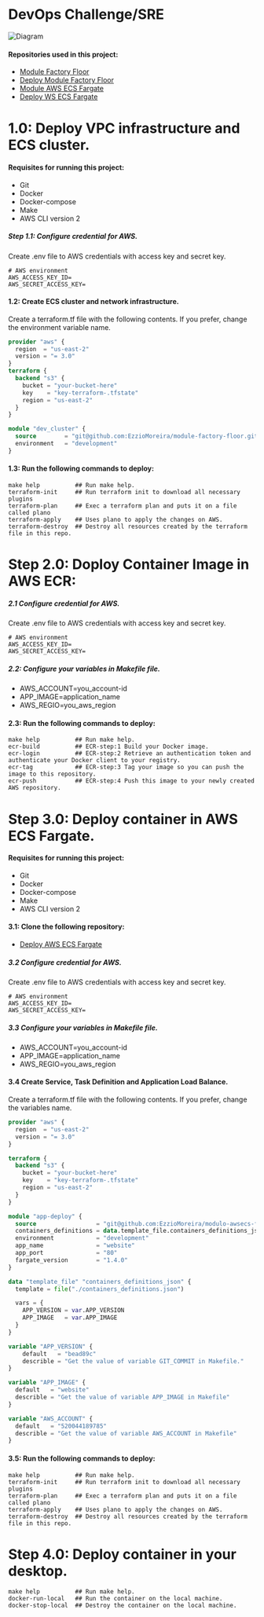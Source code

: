 # DevOps Challenge/SRE
![Diagram](https://github.com/EzzioMoreira/challenge-devops-sre/blob/main/img/diagram.jpeg)

#### Repositories used in this project:
- [Module Factory Floor](https://github.com/EzzioMoreira/module-factory-floor.git)
- [Deploy Module Factory Floor ](https://github.com/EzzioMoreira/deploy-module-factory-floor.git)
- [Module AWS ECS Fargate](https://github.com/EzzioMoreira/modulo-awsecs-fargate.git)
- [Deploy WS ECS Fargate](https://github.com/EzzioMoreira/deploy-modulo-awsecs-fargate-.git)

# 1.0: Deploy VPC infrastructure and ECS cluster.
#### Requisites for running this project:
- Git
- Docker
- Docker-compose
- Make
- AWS CLI version 2

##### Step 1.1: Configure credential for AWS.
Create .env file to AWS credentials with access key and secret key.
```shell
# AWS environment
AWS_ACCESS_KEY_ID=
AWS_SECRET_ACCESS_KEY=
```
#### 1.2: Create ECS cluster and network infrastructure.
Create a terraform.tf file with the following contents. If you prefer, change the environment variable name.
```terraform
provider "aws" {
  region  = "us-east-2"
  version = "= 3.0"
}
terraform {
  backend "s3" {
    bucket = "your-bucket-here"
    key    = "key-terraform-.tfstate"
    region = "us-east-2"
  }
}

module "dev_cluster" {
  source        = "git@github.com:EzzioMoreira/module-factory-floor.git?ref=v1.0"
  environment   = "development"
}
``` 

#### 1.3: Run the following commands to deploy:
```make
make help          ## Run make help.
terraform-init     ## Run terraform init to download all necessary plugins
terraform-plan     ## Exec a terraform plan and puts it on a file called plano
terraform-apply    ## Uses plano to apply the changes on AWS.
terraform-destroy  ## Destroy all resources created by the terraform file in this repo.
```

# Step 2.0: Doploy Container Image in AWS ECR:
##### 2.1 Configure credential for AWS.
Create .env file to AWS credentials with access key and secret key.
```shell
# AWS environment
AWS_ACCESS_KEY_ID=
AWS_SECRET_ACCESS_KEY=
```

##### 2.2: Configure your variables in Makefile file.
- AWS_ACCOUNT=you_account-id
- APP_IMAGE=application_name
- AWS_REGIO=you_aws_region

#### 2.3: Run the following commands to deploy:
```make
make help          ## Run make help.
ecr-build          ## ECR-step:1 Build your Docker image.
ecr-login          ## ECR-step:2 Retrieve an authentication token and authenticate your Docker client to your registry.
ecr-tag            ## ECR-step:3 Tag your image so you can push the image to this repository.
ecr-push           ## ECR-step:4 Push this image to your newly created AWS repository.
```

# Step 3.0: Deploy container in AWS ECS Fargate.
#### Requisites for running this project:
- Git
- Docker
- Docker-compose
- Make
- AWS CLI version 2

#### 3.1: Clone the following repository:
- [Deploy AWS ECS Fargate](https://github.com/EzzioMoreira/deploy-modulo-awsecs-fargate-.git)

##### 3.2 Configure credential for AWS.
Create .env file to AWS credentials with access key and secret key.
```shell
# AWS environment
AWS_ACCESS_KEY_ID=
AWS_SECRET_ACCESS_KEY=
```

##### 3.3 Configure your variables in Makefile file.
- AWS_ACCOUNT=you_account-id
- APP_IMAGE=application_name
- AWS_REGIO=you_aws_region

#### 3.4 Create Service, Task Definition and Application Load Balance.
Create a terraform.tf file with the following contents. If you prefer, change the variables name.
```terraform
provider "aws" {
  region  = "us-east-2"
  version = "= 3.0"
}

terraform {
  backend "s3" {
    bucket = "your-bucket-here"
    key    = "key-terraform-.tfstate"
    region = "us-east-2"
  }
} 

module "app-deploy" {
  source                 = "git@github.com:EzzioMoreira/modulo-awsecs-fargate.git?ref=v1.3"
  containers_definitions = data.template_file.containers_definitions_json.rendered
  environment            = "development"
  app_name               = "website"
  app_port               = "80"
  fargate_version        = "1.4.0"
}

data "template_file" "containers_definitions_json" {
  template = file("./containers_definitions.json")

  vars = {
    APP_VERSION = var.APP_VERSION
    APP_IMAGE   = var.APP_IMAGE
  }
}

variable "APP_VERSION" {
    default   = "bead89c"
    describle = "Get the value of variable GIT_COMMIT in Makefile."
}

variable "APP_IMAGE" {
  default   = "website"
  describle = "Get the value of variable APP_IMAGE in Makefile"
}

variable "AWS_ACCOUNT" {
  default   = "520044189785"
  describle = "Get the value of variable AWS_ACCOUNT in Makefile"
}
```

#### 3.5: Run the following commands to deploy:
```make
make help          ## Run make help.
terraform-init     ## Run terraform init to download all necessary plugins
terraform-plan     ## Exec a terraform plan and puts it on a file called plano
terraform-apply    ## Uses plano to apply the changes on AWS.
terraform-destroy  ## Destroy all resources created by the terraform file in this repo.
```

# Step 4.0: Deploy container in your desktop.
```make
make help          ## Run make help.
docker-run-local   ## Run the container on the local machine.
docker-stop-local  ## Destroy the container on the local machine.
